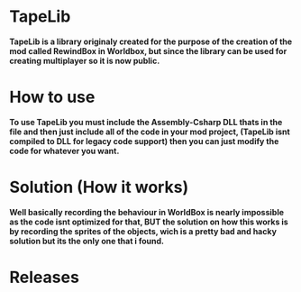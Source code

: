 # TapeLib
**TapeLib is a library originaly created for the purpose of the creation of the mod called RewindBox in Worldbox, but since the library can be used for creating multiplayer so it is now public.**

# How to use
**To use TapeLib you must include the Assembly-Csharp DLL thats in the file and then just include all of the code in your mod project, (TapeLib isnt compiled to DLL for legacy code support) then you can just modify the code for whatever you want.**

# Solution (How it works)
**Well basically recording the behaviour in WorldBox is nearly impossible as the code isnt optimized for that, BUT the solution on how this works is by recording the sprites of the objects, wich is a pretty bad and hacky solution but its the only one that i found.**

# Releases